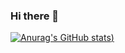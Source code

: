 ### Hi there 👋

[![Anurag's GitHub stats](https://github-readme-stats.vercel.app/api?username=victorchilari&count_private=true))](https://github.com/victorchilari/github-readme-stats)

<!--
**victorchilari/victorchilari** is a ✨ _special_ ✨ repository because its `README.md` (this file) appears on your GitHub profile.

Here are some ideas to get you started:

- 🔭 I’m currently working on ...
- 🌱 I’m currently learning ...
- 👯 I’m looking to collaborate on ...
- 🤔 I’m looking for help with ...
- 💬 Ask me about ...
- 📫 How to reach me: ...
- 😄 Pronouns: ...
- ⚡ Fun fact: ...
-->
